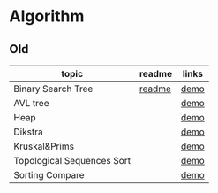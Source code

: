 Algorithm
========


## Old
| topic | readme | links | 
| -------- | -------- | -------- |
Binary Search Tree | [readme](BS_tree/README.md) |  [demo](https://alanhc.github.io/algorithm/99_old/BS_tree/)
AVL tree | |[demo](https://alanhc.github.io/algorithm/99_old/AVL_tree/)
Heap |  |  [demo](https://alanhc.github.io/algorithm/99_old/MaxHeap/)
Dikstra |  |  [demo](https://alanhc.github.io/algorithm/99_old/Dijkstra/)
Kruskal&Prims |  | [demo](https://alanhc.github.io/algorithm/99_old/Kriskal/)
Topological Sequences Sort | |[demo](https://alanhc.github.io/algorithm/99_old/Topological_Sequences/)
Sorting Compare || [demo](https://alanhc.github.io/algorithm/99_old/Sorting/)


